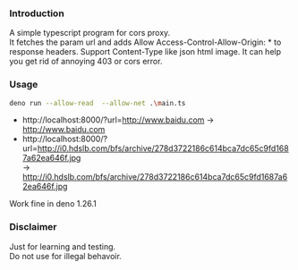 ### Introduction
A simple typescript program for cors proxy.  
It fetches the param url and adds Allow Access-Control-Allow-Origin: * to response headers.
Support Content-Type like json html image.
It can help you get rid of annoying 403 or cors error.
### Usage
```sh
deno run --allow-read  --allow-net .\main.ts
```
- http://localhost:8000/?url=http://www.baidu.com -> http://www.baidu.com
- http://localhost:8000/?url=http://i0.hdslb.com/bfs/archive/278d3722186c614bca7dc65c9fd1687a62ea646f.jpg  
-> http://i0.hdslb.com/bfs/archive/278d3722186c614bca7dc65c9fd1687a62ea646f.jpg  

Work fine in deno 1.26.1

### Disclaimer
Just for learning and testing.  
Do not use for illegal behavoir.